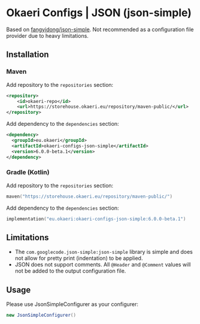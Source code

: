 # Okaeri Configs | JSON (json-simple)

Based on [fangyidong/json-simple](https://github.com/fangyidong/json-simple). Not recommended as a configuration file provider due to heavy limitations.

## Installation

### Maven

Add repository to the `repositories` section:

```xml
<repository>
    <id>okaeri-repo</id>
    <url>https://storehouse.okaeri.eu/repository/maven-public/</url>
</repository>
```

Add dependency to the `dependencies` section:

```xml
<dependency>
  <groupId>eu.okaeri</groupId>
  <artifactId>okaeri-configs-json-simple</artifactId>
  <version>6.0.0-beta.1</version>
</dependency>
```

### Gradle (Kotlin)

Add repository to the `repositories` section:

```kotlin
maven("https://storehouse.okaeri.eu/repository/maven-public/")
```

Add dependency to the `dependencies` section:

```kotlin
implementation("eu.okaeri:okaeri-configs-json-simple:6.0.0-beta.1")
```

## Limitations

- The `com.googlecode.json-simple:json-simple` library is simple and does not allow for pretty print (indentation) to be applied.
- JSON does not support comments. All `@Header` and `@Comment` values will not be added to the output configuration file.

## Usage

Please use JsonSimpleConfigurer as your configurer:

```java
new JsonSimpleConfigurer()
```
